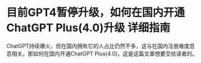# 目前GPT4暂停升级，如何在国内开通 ChatGPT Plus(4.0)升级 详细指南

ChatGPT持续爆火，但在国内拥有它的人占比仍然不多，这与在国内注册难度息息相关。那如何在国内开通ChatGPT Plus(4.0)，这是这篇文章想要交给读者的。
